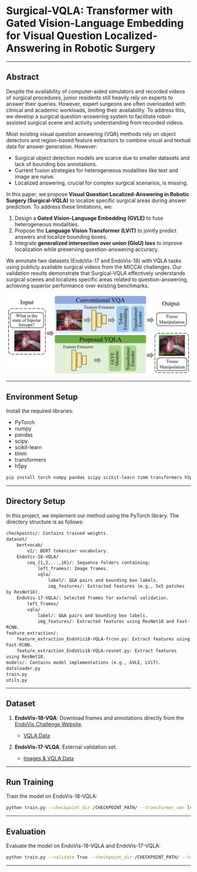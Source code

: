 # Surgical-VQLA: Transformer with Gated Vision-Language Embedding for Visual Question Localized-Answering in Robotic Surgery
---

## Abstract

Despite the availability of computer-aided simulators and recorded videos of surgical procedures, junior residents still heavily rely on experts to answer their queries. However, expert surgeons are often overloaded with clinical and academic workloads, limiting their availability. To address this, we develop a surgical question-answering system to facilitate robot-assisted surgical scene and activity understanding from recorded videos. 

Most existing visual question answering (VQA) methods rely on object detectors and region-based feature extractors to combine visual and textual data for answer generation. However:
- Surgical object detection models are scarce due to smaller datasets and lack of bounding box annotations.
- Current fusion strategies for heterogeneous modalities like text and image are naive.
- Localized answering, crucial for complex surgical scenarios, is missing.

In this paper, we propose **Visual Question Localized-Answering in Robotic Surgery (Surgical-VQLA)** to localize specific surgical areas during answer prediction. To address these limitations, we:
1. Design a **Gated Vision-Language Embedding (GVLE)** to fuse heterogeneous modalities.
2. Propose the **Language Vision Transformer (LViT)** to jointly predict answers and localize bounding boxes.
3. Integrate **generalized intersection over union (GIoU) loss** to improve localization while preserving question-answering accuracy.

We annotate two datasets (EndoVis-17 and EndoVis-18) with VQLA tasks using publicly available surgical videos from the MICCAI challenges. Our validation results demonstrate that Surgical-VQLA effectively understands surgical scenes and localizes specific areas related to question-answering, achieving superior performance over existing benchmarks.

<p align="center">
<img src="svqla.png" alt="SurgicalVLQA" width="800"/>
</p>

---

## Environment Setup

Install the required libraries:

- PyTorch
- numpy
- pandas
- scipy
- scikit-learn
- timm
- transformers
- h5py

```bash
pip install torch numpy pandas scipy scikit-learn timm transformers h5py
```

---

## Directory Setup

In this project, we implement our method using the PyTorch library. The directory structure is as follows:

```
checkpoints/: Contains trained weights.
dataset/
    bertvocab/
        v2/: BERT tokenizer vocabulary.
    EndoVis-18-VQLA/
        seq_{1,2,...,16}/: Sequence folders containing:
            left_frames/: Image frames.
            vqla/
                label/: Q&A pairs and bounding box labels.
                img_features/: Extracted features (e.g., 5x5 patches by ResNet18).
    EndoVis-17-VQLA/: Selected frames for external validation.
        left_frames/
        vqla/
            label/: Q&A pairs and bounding box labels.
            img_features/: Extracted features using ResNet18 and Fast-RCNN.
feature_extraction/:
    feature_extraction_EndoVis18-VQLA-frcnn.py: Extract features using Fast-RCNN.
    feature_extraction_EndoVis18-VQLA-resnet.py: Extract features using ResNet18.
models/: Contains model implementations (e.g., GVLE, LViT).
dataloader.py
train.py
utils.py
```

---

## Dataset

1. **EndoVis-18-VQA**: Download frames and annotations directly from the [EndoVis Challenge Website](https://endovis18.org).
   - [VQLA Data](https://drive.google.com/file/d/1m7CSNY9PcUoCAUO_DoppDCi_l2L2RiFN/view?usp=sharing)

2. **EndoVis-17-VLQA**: External validation set.
   - [Images & VQLA Data](https://drive.google.com/file/d/1PQ-SDxwiNXs5nmV7PuBgBUlfaRRQaQAU/view?usp=sharing)

---

## Run Training

Train the model on EndoVis-18-VQLA:

```bash
python train.py --checkpoint_dir /CHECKPOINT_PATH/ --transformer_ver lvit --batch_size 64 --epochs 80
```

---

## Evaluation

Evaluate the model on EndoVis-18-VQLA and EndoVis-17-VQLA:

```bash
python train.py --validate True --checkpoint_dir /CHECKPOINT_PATH/ --transformer_ver lvit --batch_size 64
```

---
